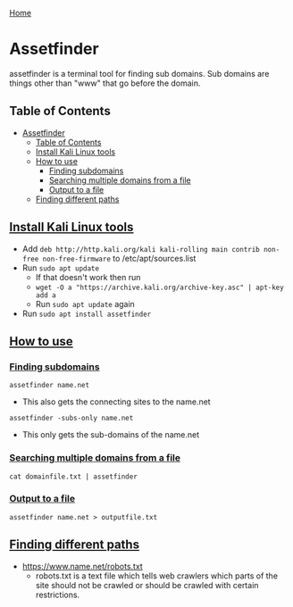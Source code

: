 <!--
 * This file is part of RS Cheat Sheets.
 *
 * RS Cheat Sheets is free software: you can redistribute it and/or modify
 * it under the terms of the GNU General Public License as published by
 * the Free Software Foundation, either version 3 of the License, or
 * (at your option) any later version.
 *
 * RS Cheat Sheets is distributed in the hope that it will be useful,
 * but WITHOUT ANY WARRANTY; without even the implied warranty of
 * MERCHANTABILITY or FITNESS FOR A PARTICULAR PURPOSE.  See the
 * GNU General Public License for more details.
 *
 * You should have received a copy of the GNU General Public License
 * along with RS Cheat Sheets. If not, see <https://www.gnu.org/licenses/>.
 */
-->

[Home](../README.md)

# Assetfinder
assetfinder is a terminal tool for finding sub domains. Sub domains are things other than "www" that go before the domain.

## Table of Contents
<!-- TOC -->

- [Assetfinder](#assetfinder)
	- [Table of Contents](#table-of-contents)
	- [Install Kali Linux tools](#install-kali-linux-tools)
	- [How to use](#how-to-use)
		- [Finding subdomains](#finding-subdomains)
		- [Searching multiple domains from a file](#searching-multiple-domains-from-a-file)
		- [Output to a file](#output-to-a-file)
	- [Finding different paths](#finding-different-paths)

<!-- /TOC -->

## [Install Kali Linux tools](#table-of-contents)
- Add `deb http://http.kali.org/kali kali-rolling main contrib non-free non-free-firmware` to /etc/apt/sources.list
- Run `sudo apt update`
  - If that doesn't work then run
  - `wget -O a "https://archive.kali.org/archive-key.asc" | apt-key add a`
  - Run `sudo apt update` again
- Run `sudo apt install assetfinder`

## [How to use](#table-of-contents)

### [Finding subdomains](#table-of-contents)
`assetfinder name.net`
- This also gets the connecting sites to the name.net

`assetfinder -subs-only name.net`
- This only gets the sub-domains of the name.net

### [Searching multiple domains from a file](#table-of-contents)
`cat domainfile.txt | assetfinder`

### [Output to a file](#table-of-contents)
`assetfinder name.net > outputfile.txt`

## [Finding different paths](#table-of-contents)
- https://www.name.net/robots.txt
  - robots.txt is a text file which tells web crawlers which parts of the site should not be crawled or should be crawled with certain restrictions.